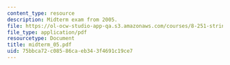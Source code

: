 ```yaml
---
content_type: resource
description: Midterm exam from 2005.
file: https://ol-ocw-studio-app-qa.s3.amazonaws.com/courses/8-251-string-theory-for-undergraduates-spring-2007/75bbca72c08586caeb343f4691c19ce7_midterm_05.pdf
file_type: application/pdf
resourcetype: Document
title: midterm_05.pdf
uid: 75bbca72-c085-86ca-eb34-3f4691c19ce7
---
```

